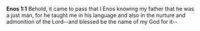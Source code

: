 **Enos 1:1** Behold, it came to pass that I Enos knowing my father that he was a just man, for he taught me in his language and also in the nurture and admonition of the Lord--and blessed be the name of my God for it--

